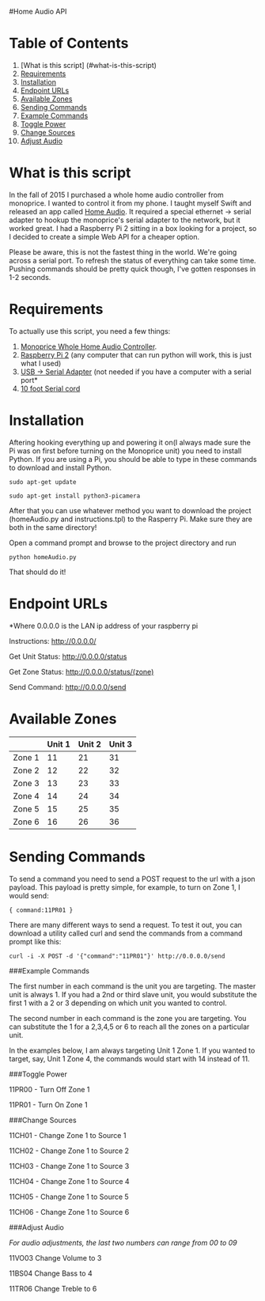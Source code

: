 #Home Audio API

# Table of Contents
1. [What is this script] (#what-is-this-script)
2. [Requirements](#requirements)
3. [Installation](#installation)
4. [Endpoint URLs](#endpoint-urls)
5. [Available Zones](#available-zones)
6. [Sending Commands](#sending-commands)
  1. [Example Commands](#example-commands)
  2. [Toggle Power](#toggle-power)
  3. [Change Sources](#change-sources)
  4. [Adjust Audio](#adjust-audio)

# What is this script
In the fall of 2015 I purchased a whole home audio controller from monoprice. I wanted to control it from my phone. I taught myself Swift and released an app called [Home Audio](https://itunes.apple.com/us/app/home-audio/id1056245809?ls=1&mt=8). It required a special ethernet -> serial adapter to hookup the monoprice's serial adapter to the network, but it worked great. I had a Raspberry Pi 2 sitting in a box looking for a project, so I decided to create a simple Web API for a cheaper option.

Please be aware, this is not the fastest thing in the world. We're going across a serial port. To refresh the status of everything can take some time. Pushing commands should be pretty quick though, I've gotten responses in 1-2 seconds.   

# Requirements
To actually use this script, you need a few things:

1. [Monoprice Whole Home Audio Controller](http://www.monoprice.com/product?p_id=10761). 
2. [Raspberry Pi 2](https://www.amazon.com/s/ref=nb_sb_noss_2?url=search-alias%3Daps&field-keywords=raspberry+pi+) (any computer that can run python will work, this is just what I used)
3. [USB -> Serial Adapter](https://www.amazon.com/TRENDnet-TU-S9-USB-Serial-Converter/dp/B0007T27H8/ref=sr_1_1?ie=UTF8&qid=1474572139&sr=8-1&keywords=TRENDnet+TU-S9+USB+to+Serial+Converter) (not needed if you have a computer with a serial port*
4. [10 foot Serial cord](https://www.amazon.com/StarTech-com-10-Feet-Straight-Through-Serial/dp/B000A7NROO/ref=sr_1_1?ie=UTF8&qid=1474572167&sr=8-1&keywords=10-Feet+Straight+Through+Serial+Cable+-+M%2FF+.) 

# Installation
Aftering hooking everything up and powering it on(I always made sure the Pi was on first before turning on the Monoprice unit) you need to install Python. If you are using a Pi, you should be able to type in these commands to download and install Python.

`sudo apt-get update`

`sudo apt-get install python3-picamera`

After that you can use whatever method you want to download the project (homeAudio.py and instructions.tpl) to the Rasperry Pi. Make sure they are both in the same directory! 

Open a command prompt and browse to the project directory and run

`python homeAudio.py`

That should do it!
  
# Endpoint URLs
*Where 0.0.0.0 is the LAN ip address of your raspberry pi

Instructions:
http://0.0.0.0/

Get Unit Status:
http://0.0.0.0/status

Get Zone Status:
http://0.0.0.0/status/(zone) 

Send Command:
http://0.0.0.0/send 


# Available Zones
|         | Unit 1 | Unit 2 | Unit 3 |
| ------- | ------ | ------ | ------ |
| Zone  1 |   11   |   21   |   31   |
| Zone  2 |   12   |   22   |   32   |
| Zone  3 |   13   |   23   |   33   |
| Zone  4 |   14   |   24   |   34   |
| Zone  5 |   15   |   25   |   35   |
| Zone  6 |   16   |   26   |   36   |


# Sending Commands

To send a command you need to send a POST request to the url with a json payload. This payload is pretty simple, for example, to turn on Zone 1, I would send:

`{ command:11PR01 }`

There are many different ways to send a request. To test it out, you can download a utility called curl and send the commands from a command prompt like this:

`curl -i -X POST -d '{"command":"11PR01"}' http://0.0.0.0/send`

###Example Commands

The first number in each command is the unit you are targeting. The master unit is always 1. If you had a 2nd or third slave unit, you would substitute the first 1 with a 2 or 3 depending on which unit you wanted to control.

The second number in each command is the zone you are targeting. You can substitute the 1 for a 2,3,4,5 or 6 to reach all the zones on a particular unit.

In the examples below, I am always targeting Unit 1 Zone 1. If you wanted to target, say, Unit 1 Zone 4, the commands would start with 14 instead of 11.

###Toggle Power

11PR00 - Turn Off Zone 1

11PR01 - Turn On Zone 1

###Change Sources

11CH01 - Change Zone 1 to Source 1

11CH02 - Change Zone 1 to Source 2

11CH03 - Change Zone 1 to Source 3

11CH04 - Change Zone 1 to Source 4

11CH05 - Change Zone 1 to Source 5

11CH06 - Change Zone 1 to Source 6

###Adjust Audio

*For audio adjustments, the last two numbers can range from 00 to 09*

11VO03 Change Volume to 3

11BS04 Change Bass to 4

11TR06 Change Treble to 6
